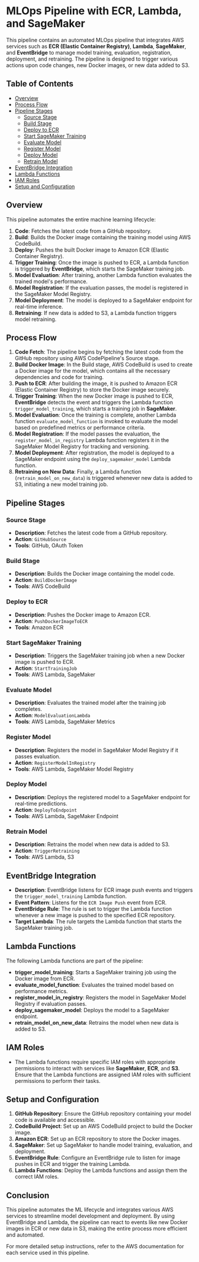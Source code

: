 # MLOps Pipeline with ECR, Lambda, and SageMaker

This pipeline contains an automated MLOps pipeline that integrates AWS services such as **ECR (Elastic Container Registry)**, **Lambda**, **SageMaker**, and **EventBridge** to manage model training, evaluation, registration, deployment, and retraining. The pipeline is designed to trigger various actions upon code changes, new Docker images, or new data added to S3.

## Table of Contents
- [Overview](#overview)
- [Process Flow](#process-flow)
- [Pipeline Stages](#pipeline-stages)
  - [Source Stage](#source-stage)
  - [Build Stage](#build-stage)
  - [Deploy to ECR](#deploy-to-ecr)
  - [Start SageMaker Training](#start-sagemaker-training)
  - [Evaluate Model](#evaluate-model)
  - [Register Model](#register-model)
  - [Deploy Model](#deploy-model)
  - [Retrain Model](#retrain-model)
- [EventBridge Integration](#eventbridge-integration)
- [Lambda Functions](#lambda-functions)
- [IAM Roles](#iam-roles)
- [Setup and Configuration](#setup-and-configuration)

## Overview

This pipeline automates the entire machine learning lifecycle:
1. **Code**: Fetches the latest code from a GitHub repository.
2. **Build**: Builds the Docker image containing the training model using AWS CodeBuild.
3. **Deploy**: Pushes the built Docker image to Amazon ECR (Elastic Container Registry).
4. **Trigger Training**: Once the image is pushed to ECR, a Lambda function is triggered by **EventBridge**, which starts the SageMaker training job.
5. **Model Evaluation**: After training, another Lambda function evaluates the trained model's performance.
6. **Model Registration**: If the evaluation passes, the model is registered in the SageMaker Model Registry.
7. **Model Deployment**: The model is deployed to a SageMaker endpoint for real-time inference.
8. **Retraining**: If new data is added to S3, a Lambda function triggers model retraining.

## Process Flow

1. **Code Fetch**: The pipeline begins by fetching the latest code from the GitHub repository using AWS CodePipeline's Source stage.
2. **Build Docker Image**: In the Build stage, AWS CodeBuild is used to create a Docker image for the model, which contains all the necessary dependencies and code for training.
3. **Push to ECR**: After building the image, it is pushed to Amazon ECR (Elastic Container Registry) to store the Docker image securely.
4. **Trigger Training**: When the new Docker image is pushed to ECR, **EventBridge** detects the event and triggers the Lambda function `trigger_model_training`, which starts a training job in **SageMaker**.
5. **Model Evaluation**: Once the training is complete, another Lambda function `evaluate_model_function` is invoked to evaluate the model based on predefined metrics or performance criteria.
6. **Model Registration**: If the model passes the evaluation, the `register_model_in_registry` Lambda function registers it in the SageMaker Model Registry for tracking and versioning.
7. **Model Deployment**: After registration, the model is deployed to a SageMaker endpoint using the `deploy_sagemaker_model` Lambda function.
8. **Retraining on New Data**: Finally, a Lambda function (`retrain_model_on_new_data`) is triggered whenever new data is added to S3, initiating a new model training job.

## Pipeline Stages

### Source Stage
- **Description**: Fetches the latest code from a GitHub repository.
- **Action**: `GitHubSource`
- **Tools**: GitHub, OAuth Token

### Build Stage
- **Description**: Builds the Docker image containing the model code.
- **Action**: `BuildDockerImage`
- **Tools**: AWS CodeBuild

### Deploy to ECR
- **Description**: Pushes the Docker image to Amazon ECR.
- **Action**: `PushDockerImageToECR`
- **Tools**: Amazon ECR

### Start SageMaker Training
- **Description**: Triggers the SageMaker training job when a new Docker image is pushed to ECR.
- **Action**: `StartTrainingJob`
- **Tools**: AWS Lambda, SageMaker

### Evaluate Model
- **Description**: Evaluates the trained model after the training job completes.
- **Action**: `ModelEvaluationLambda`
- **Tools**: AWS Lambda, SageMaker Metrics

### Register Model
- **Description**: Registers the model in SageMaker Model Registry if it passes evaluation.
- **Action**: `RegisterModelInRegistry`
- **Tools**: AWS Lambda, SageMaker Model Registry

### Deploy Model
- **Description**: Deploys the registered model to a SageMaker endpoint for real-time predictions.
- **Action**: `DeployToEndpoint`
- **Tools**: AWS Lambda, SageMaker Endpoint

### Retrain Model
- **Description**: Retrains the model when new data is added to S3.
- **Action**: `TriggerRetraining`
- **Tools**: AWS Lambda, S3

## EventBridge Integration

- **Description**: EventBridge listens for ECR image push events and triggers the `trigger_model_training` Lambda function.
- **Event Pattern**: Listens for the `ECR Image Push` event from ECR.
- **EventBridge Rule**: The rule is set to trigger the Lambda function whenever a new image is pushed to the specified ECR repository.
- **Target Lambda**: The rule targets the Lambda function that starts the SageMaker training job.

## Lambda Functions

The following Lambda functions are part of the pipeline:

- **trigger_model_training**: Starts a SageMaker training job using the Docker image from ECR.
- **evaluate_model_function**: Evaluates the trained model based on performance metrics.
- **register_model_in_registry**: Registers the model in SageMaker Model Registry if evaluation passes.
- **deploy_sagemaker_model**: Deploys the model to a SageMaker endpoint.
- **retrain_model_on_new_data**: Retrains the model when new data is added to S3.

## IAM Roles

- The Lambda functions require specific IAM roles with appropriate permissions to interact with services like **SageMaker**, **ECR**, and **S3**. Ensure that the Lambda functions are assigned IAM roles with sufficient permissions to perform their tasks.

## Setup and Configuration

1. **GitHub Repository**: Ensure the GitHub repository containing your model code is available and accessible.
2. **CodeBuild Project**: Set up an AWS CodeBuild project to build the Docker image.
3. **Amazon ECR**: Set up an ECR repository to store the Docker images.
4. **SageMaker**: Set up SageMaker to handle model training, evaluation, and deployment.
5. **EventBridge Rule**: Configure an EventBridge rule to listen for image pushes in ECR and trigger the training Lambda.
6. **Lambda Functions**: Deploy the Lambda functions and assign them the correct IAM roles.

## Conclusion

This pipeline automates the ML lifecycle and integrates various AWS services to streamline model development and deployment. By using EventBridge and Lambda, the pipeline can react to events like new Docker images in ECR or new data in S3, making the entire process more efficient and automated.

For more detailed setup instructions, refer to the AWS documentation for each service used in this pipeline.
